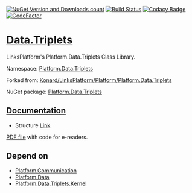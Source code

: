 [![NuGet Version and Downloads count](https://buildstats.info/nuget/Platform.Data.Triplets)](https://www.nuget.org/packages/Platform.Data.Triplets)
[![Build Status](https://travis-ci.com/linksplatform/Data.Triplets.svg?branch=master)](https://travis-ci.com/linksplatform/Data.Triplets)
[![Codacy Badge](https://api.codacy.com/project/badge/Grade/97fe4f772ba44e7d9e5ea23964fa314b)](https://app.codacy.com/app/drakonard/Data.Triplets?utm_source=github.com&utm_medium=referral&utm_content=linksplatform/Data.Triplets&utm_campaign=Badge_Grade_Dashboard)
[![CodeFactor](https://www.codefactor.io/repository/github/linksplatform/data.triplets/badge)](https://www.codefactor.io/repository/github/linksplatform/data.triplets)

# [Data.Triplets](https://github.com/linksplatform/Data.Triplets)
LinksPlatform's Platform.Data.Triplets Class Library.

Namespace: [Platform.Data.Triplets](https://linksplatform.github.io/Data.Triplets/api/Platform.Data.Triplets.html)

Forked from: [Konard/LinksPlatform/Platform/Platform.Data.Triplets](https://github.com/Konard/LinksPlatform/tree/654d2728ebaa0267cb6a9163589b68116088b7a6/Platform/Platform.Data.Triplets)

NuGet package: [Platform.Data.Triplets](https://www.nuget.org/packages/Platform.Data.Triplets)

## [Documentation](https://linksplatform.github.io/Data.Triplets)
*   Structure [Link](https://linksplatform.github.io/Data.Triplets/api/Platform.Data.Triplets.Link.html).

[PDF file](https://linksplatform.github.io/Data.Triplets/Platform.Data.Triplets.pdf) with code for e-readers.

## Depend on
*   [Platform.Communication](https://github.com/linksplatform/Communication)
*   [Platform.Data](https://github.com/linksplatform/Data)
*   [Platform.Data.Triplets.Kernel](https://github.com/linksplatform/Data.Triplets.Kernel)

